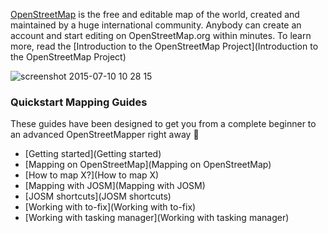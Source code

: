 [OpenStreetMap](http://www.openstreetmap.org) is the free and editable map of the world, created and maintained by a huge international community. Anybody can create an account and start editing on OpenStreetMap.org within minutes. To learn more, read the [Introduction to the OpenStreetMap Project](Introduction to the OpenStreetMap Project)

![screenshot 2015-07-10 10 28 15](https://cloud.githubusercontent.com/assets/126868/8612454/7b55cf86-26ee-11e5-967a-4eb9a0cb76d9.png)


### Quickstart Mapping Guides
These guides have been designed to get you from a complete beginner to an advanced OpenStreetMapper right away :rocket: 
- [Getting started](Getting started)
- [Mapping on OpenStreetMap](Mapping on OpenStreetMap)
- [How to map X?](How to map X)
- [Mapping with JOSM](Mapping with JOSM)
- [JOSM shortcuts](JOSM shortcuts)
- [Working with to-fix](Working with to-fix)
- [Working with tasking manager](Working with tasking manager)